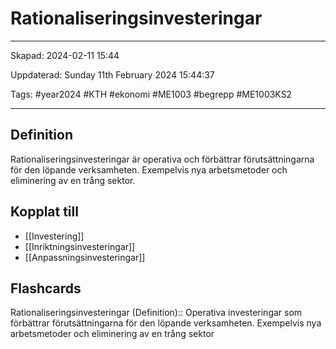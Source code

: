 # Rationaliseringsinvesteringar

---

Skapad: 2024-02-11 15:44

Uppdaterad: Sunday 11th February 2024 15:44:37

Tags: #year2024 #KTH #ekonomi #ME1003 #begrepp #ME1003KS2

---

## Definition

Rationaliseringsinvesteringar är operativa och förbättrar förutsättningarna för den löpande verksamheten. Exempelvis nya arbetsmetoder och eliminering av en trång sektor.

## Kopplat till

- [[Investering]]
- [[Inriktningsinvesteringar]]
- [[Anpassningsinvesteringar]]

## Flashcards

Rationaliseringsinvesteringar (Definition):: Operativa investeringar som förbättrar förutsättningarna för den löpande verksamheten. Exempelvis nya arbetsmetoder och eliminering av en trång sektor
<!--SR:!2024-02-16,3,250!2000-01-01,1,250-->
